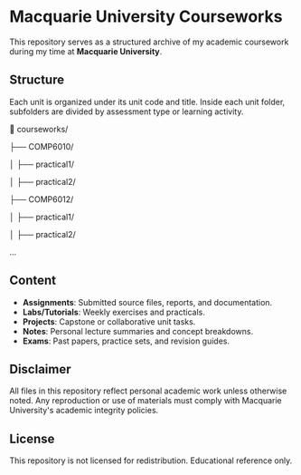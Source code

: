 # Macquarie University Courseworks

This repository serves as a structured archive of my academic coursework during my time at **Macquarie University**.

## Structure

Each unit is organized under its unit code and title. Inside each unit folder, subfolders are divided by assessment type or learning activity.

📁 courseworks/

├── COMP6010/

│ ├── practical1/

│ ├── practical2/

├── COMP6012/

│ ├── practical1/

│ ├── practical2/

...

## Content

- **Assignments**: Submitted source files, reports, and documentation.
- **Labs/Tutorials**: Weekly exercises and practicals.
- **Projects**: Capstone or collaborative unit tasks.
- **Notes**: Personal lecture summaries and concept breakdowns.
- **Exams**: Past papers, practice sets, and revision guides.

## Disclaimer

All files in this repository reflect personal academic work unless otherwise noted. Any reproduction or use of materials must comply with Macquarie University's academic integrity policies.

## License

This repository is not licensed for redistribution. Educational reference only.